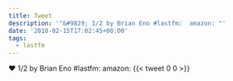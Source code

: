 ```yaml
---
title: Tweet
description: '"&#9829; 1/2 by Brian Eno #lastfm:  amazon: "'
date: '2010-02-15T17:02:45+00:00'
tags:
  - lastfm
---
```

&#9829; 1/2 by Brian Eno #lastfm:  amazon: 
      {{< tweet 0 0 >}}
    
